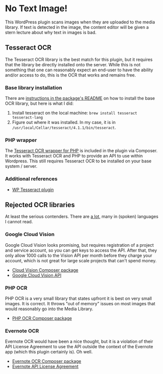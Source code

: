 # No Text Image!

This WordPress plugin scans images when they are uploaded to the media library. If text is detected in the image, the content editor will be given a stern lecture about why text in images is bad.



## Tesseract OCR

The Tesseract OCR library is the best match for this plugin, but it requires that the library be directly installed onto the server. While this is not something that one can reasonably expect an end-user to have the ability and/or access to do, this is the OCR that works and remains free.

### Base library installation

There are [instructions in the package's README](https://github.com/thiagoalessio/tesseract-ocr-for-php) on how to install the base OCR library, but here is what I did:

1. Install tesseract on the local machine: `brew install tesseract tesseract-lang`
1. Figure out where it was installed. In my case, it is in `/usr/local/Cellar/tesseract/4.1.1/bin/tesseract`.

### PHP wrapper

The [Tesseract OCR wrapper for PHP](https://github.com/thiagoalessio/tesseract-ocr-for-php) is included in the plugin via Composer. It works with Tesseract OCR and PHP to provide an API to use within Wordpress. This still requires Tesseract OCR to be installed on your base system / server.

### Additional references

* [WP Tesseract plugin](https://wordpress.org/plugins/wp-tesseract/)



## Rejected OCR libraries

At least the serious contenders. There are [a lot](https://packagist.org/?query=ocr), many in (spoken) languages I cannot read.

### Google Cloud Vision

Google Cloud Vision looks promising, but requires registration of a project and service account, so you can get keys to access the API. After that, they only allow 1000 calls to the Vision API per month before they charge your account, which is not great for large scale projects that can't spend money.

* [Cloud Vision Composer package](https://packagist.org/packages/google/cloud-vision)
* [Google Cloud Vision API](http://googleapis.github.io/google-cloud-php/#/docs/cloud-vision/v1.3.3/vision/image)

### PHP OCR

PHP OCR is a very small library that states upfront it is best on very small images. It is correct. It throws "out of memory" issues on most images that would reasonably go into the Media Library.

* [PHP OCR Composer package](https://packagist.org/packages/bpteam/php-ocr)

### Evernote OCR

Evernote OCR would have been a nice thought, but it is a violation of their API License Agreement to use the API outside the context of the Evernote app (which this plugin certainly is). Oh well.

* [Evernote OCR Composer package](https://packagist.org/packages/estey/evernote-ocr)
* [Evernote API License Agreement](https://dev.evernote.com/doc/reference/api_license.php)
